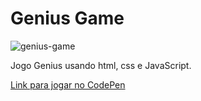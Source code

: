 # Genius Game
![genius-game](https://user-images.githubusercontent.com/97488167/158035534-79dad954-bbde-468e-a021-192b50e73576.jpg)

Jogo Genius usando html, css e JavaScript.

[Link para jogar no CodePen](https://codepen.io/palomarizzon/pen/WNdNOaa)
